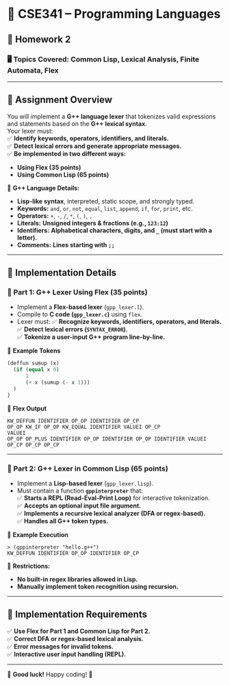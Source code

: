 # 📌 CSE341 – Programming Languages  
## 📝 Homework 2  

### 🖥️ **Topics Covered:** Common Lisp, Lexical Analysis, Finite Automata, Flex  

---

## 📌 **Assignment Overview**  
You will implement a **G++ language lexer** that tokenizes valid expressions and statements based on the **G++ lexical syntax**.  
Your lexer must:  
✅ **Identify keywords, operators, identifiers, and literals.**  
✅ **Detect lexical errors and generate appropriate messages.**  
✅ **Be implemented in two different ways:**  
  - **Using Flex (35 points)**  
  - **Using Common Lisp (65 points)**  

🚨 **G++ Language Details:**  
- **Lisp-like syntax**, interpreted, static scope, and strongly typed.  
- **Keywords:** `and`, `or`, `not`, `equal`, `list`, `append`, `if`, `for`, `print`, etc.  
- **Operators:** `+`, `-`, `/`, `*`, `(`, `)`, `,`  
- **Literals:** **Unsigned integers & fractions (e.g., `123:12`)**  
- **Identifiers:** **Alphabetical characters, digits, and `_` (must start with a letter).**  
- **Comments:** **Lines starting with `;;`**  

---

## 📂 **Implementation Details**  
### **🔹 Part 1: G++ Lexer Using Flex (35 points)**  
- Implement a **Flex-based lexer** (`gpp_lexer.l`).  
- Compile to **C code (`gpp_lexer.c`)** using `flex`.  
- Lexer must:
  ✅ **Recognize keywords, identifiers, operators, and literals.**  
  ✅ **Detect lexical errors (`SYNTAX_ERROR`).**  
  ✅ **Tokenize a user-input G++ program line-by-line.**  

📌 **Example Tokens**  
```lisp
(deffun sumup (x)  
  (if (equal x 0)  
      1  
      (+ x (sumup (- x 1)))  
  )  
)
```
🔽 **Flex Output**
```
KW_DEFFUN IDENTIFIER OP_OP IDENTIFIER OP_CP  
OP_OP KW_IF OP_OP KW_EQUAL IDENTIFIER VALUEI OP_CP  
VALUEI  
OP_OP OP_PLUS IDENTIFIER OP_OP IDENTIFIER OP_OP IDENTIFIER VALUEI OP_CP OP_CP OP_CP  
```

---

### **🔹 Part 2: G++ Lexer in Common Lisp (65 points)**  
- Implement a **Lisp-based lexer** (`gpp_lexer.lisp`).  
- Must contain a function **`gppinterpreter`** that:  
  ✅ **Starts a REPL (Read-Eval-Print Loop)** for interactive tokenization.  
  ✅ **Accepts an optional input file argument.**  
  ✅ **Implements a recursive lexical analyzer (DFA or regex-based).**  
  ✅ **Handles all G++ token types.**  

📌 **Example Execution**  
```
> (gppinterpreter "hello.g++")  
KW_DEFFUN IDENTIFIER OP_OP IDENTIFIER OP_CP  
```
🚨 **Restrictions:**  
- **No built-in regex libraries allowed in Lisp.**  
- **Manually implement token recognition using recursion.**  

---

## 📌 **Implementation Requirements**  
✅ **Use Flex for Part 1 and Common Lisp for Part 2.**  
✅ **Correct DFA or regex-based lexical analysis.**  
✅ **Error messages for invalid tokens.**  
✅ **Interactive user input handling (REPL).**  

---

🚀 **Good luck!** Happy coding! 🎯  
